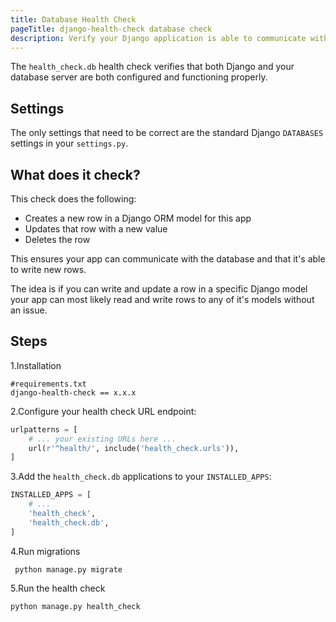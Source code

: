 ```yaml
---
title: Database Health Check
pageTitle: django-health-check database check
description: Verify your Django application is able to communicate with the database server
---
```


The `health_check.db` health check verifies that both Django and your database
server are both configured and functioning properly.

## Settings

The only settings that need to be correct are the standard Django `DATABASES`
settings in your `settings.py`.

## What does it check?

This check does the following:

- Creates a new row in a Django ORM model for this app
- Updates that row with a new value
- Deletes the row

This ensures your app can communicate with the database and that it's able to
write new rows.

The idea is if you can write and update a row in a specific Django model
your app can most likely read and write rows to any of it's models without an
issue.

## Steps
1.Installation
 ```shell
#requirements.txt
django-health-check == x.x.x
```

2.Configure your health check URL endpoint:

```python
urlpatterns = [
    # ... your existing URLs here ...
    url(r'^health/', include('health_check.urls')),
]
```

3.Add the `health_check.db` applications to your `INSTALLED_APPS`:

```python
INSTALLED_APPS = [
    # ...
    'health_check',                             
    'health_check.db',
]
```

4.Run migrations
```shell
 python manage.py migrate
```

5.Run the health check
```shell
python manage.py health_check

```